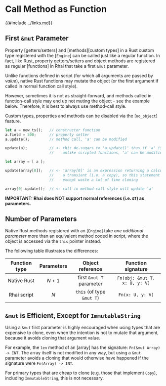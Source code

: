 Call Method as Function
======================

{{#include ../links.md}}


First `&mut` Parameter
----------------------

Property [getters/setters] and [methods][custom types] in a Rust custom type registered with the [`Engine`] can be called
just like a regular function.  In fact, like Rust, property getters/setters and object methods
are registered as regular [functions] in Rhai that take a first `&mut` parameter.

Unlike functions defined in script (for which all arguments are passed by _value_),
native Rust functions may mutate the object (or the first argument if called in normal function call style).

However, sometimes it is not as straight-forward, and methods called in function-call style may end up
not muting the object - see the example below. Therefore, it is best to always use method-call style.

Custom types, properties and methods can be disabled via the [`no_object`] feature.

```rust
let a = new_ts();   // constructor function
a.field = 500;      // property setter
a.update();         // method call, 'a' can be modified

update(a);          // <- this de-sugars to 'a.update()' thus if 'a' is a simple variable
                    //    unlike scripted functions, 'a' can be modified and is not a copy

let array = [ a ];

update(array[0]);   // <- 'array[0]' is an expression returning a calculated value,
                    //    a transient (i.e. a copy), so this statement has no effect
                    //    except waste a lot of time cloning

array[0].update();  // <- call in method-call style will update 'a'
```

**IMPORTANT: Rhai does NOT support normal references (i.e. `&T`) as parameters.**


Number of Parameters
--------------------

Native Rust methods registered with an [`Engine`] take _one additional parameter_ more than
an equivalent method coded in script, where the object is accessed via the `this` pointer instead.

The following table illustrates the differences:

| Function type | Parameters |     Object reference      |      Function signature       |
| :-----------: | :--------: | :-----------------------: | :---------------------------: |
|  Native Rust  |  _N_ + 1   | first `&mut T` parameter  | `Fn(obj: &mut T, x: U, y: V)` |
|  Rhai script  |    _N_     | `this` (of type `&mut T`) |       `Fn(x: U, y: V)`        |


`&mut` is Efficient, Except for `ImmutableString`
-----------------------------------------------

Using a `&mut` first parameter is highly encouraged when using types that are expensive to clone,
even when the intention is not to mutate that argument, because it avoids cloning that argument value.

For example, the `len` method of an [array] has the signature: `Fn(&mut Array) -> INT`.
The array itself is not modified in any way, but using a `&mut` parameter avoids a cloning that would
otherwise have happened if the signature were `Fn(Array) -> INT`.

For primary types that are cheap to clone (e.g. those that implement `Copy`), including `ImmutableString`,
this is not necessary.
